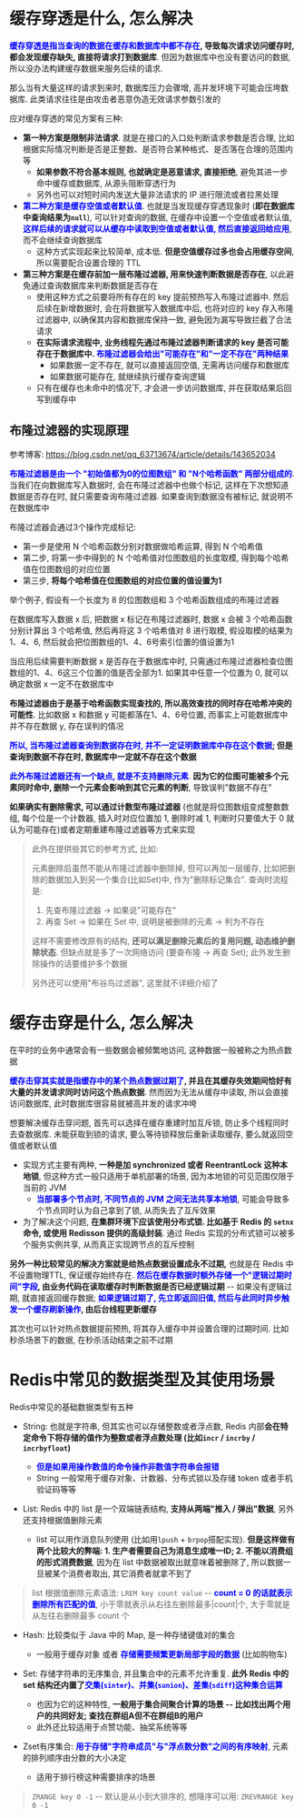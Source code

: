 # 缓存穿透是什么, 怎么解决

**<font style="color:blue">缓存穿透是指当查询的数据在缓存和数据库中都不存在</font>, 导致每次请求访问缓存时, 都会发现缓存缺失, 直接将请求打到数据库**. 但因为数据库中也没有要访问的数据, 所以没办法构建缓存数据来服务后续的请求. 

那么当有大量这样的请求到来时, 数据库压力会骤增, 高并发环境下可能会压垮数据库. 此类请求往往是由攻击者恶意伪造无效请求参数引发的



应对缓存穿透的常见方案有三种:

- **第一种方案是限制非法请求**. 就是在接口的入口处判断请求参数是否合理, 比如根据实际情况判断是否是正整数、是否符合某种格式、是否落在合理的范围内等
  - **如果参数不符合基本规则, 也就确定是恶意请求, 直接拒绝**, 避免其进一步命中缓存或数据库, 从源头阻断穿透行为
  - 另外也可以对短时间内发送大量非法请求的 IP 进行限流或者拉黑处理
- **<font style="color:blue">第二种方案是缓存空值或者默认值</font>**. 也就是当发现缓存穿透现象时 (**即在数据库中查询结果为`null`**), 可以针对查询的数据, 在缓存中设置一个空值或者默认值, **<font style="color:blue">这样后续的请求就可以从缓存中读取到空值或者默认值, 然后直接返回给应用</font>**, 而不会继续查询数据库
  - 这种方式实现起来比较简单, 成本低. **但是空值缓存过多也会占用缓存空间**, 所以需要配合设置合理的 TTL
- **第三种方案是在缓存前加一层布隆过滤器, 用来快速判断数据是否存在**, 以此避免通过查询数据库来判断数据是否存在
  - 使用这种方式之前要将所有存在的 key 提前预热写入布隆过滤器中. 然后后续在新增数据时, 会在将数据写入数据库中后, 也将对应的 key 存入布隆过滤器中, 以确保其内容和数据库保持一致, 避免因为漏写导致拦截了合法请求
  - **在实际请求流程中, 业务线程先通过布隆过滤器判断请求的 key 是否可能存在于数据库中. <font style="color:blue">布隆过滤器会给出"可能存在"和"一定不存在"两种结果</font>**
    - 如果数据一定不存在, 就可以直接返回空值, 无需再访问缓存和数据库
    - 如果数据可能存在, 就继续执行缓存查询逻辑
  - 只有在缓存也未命中的情况下, 才会进一步访问数据库, 并在获取结果后回写到缓存中

## 布隆过滤器的实现原理

参考博客: https://blog.csdn.net/qq_63713674/article/details/143652034

**<font style="color:blue">布隆过滤器是由一个 "初始值都为0的位图数组" 和 "N个哈希函数" 两部分组成的</font>**. 当我们在向数据库写入数据时, 会在布隆过滤器中也做个标记, 这样在下次想知道数据是否存在时, 就只需要查询布隆过滤器. 如果查询到数据没有被标记, 就说明不在数据库中



布隆过滤器会通过3个操作完成标记:

- 第一步是使用 N 个哈希函数分别对数据做哈希运算, 得到 N 个哈希值
- 第二步, 将第一步中得到的 N 个哈希值对位图数组的长度取模, 得到每个哈希值在位图数组的对应位置
- 第三步, **将每个哈希值在位图数组的对应位置的值设置为1**



举个例子, 假设有一个长度为 8 的位图数组和 3 个哈希函数组成的布隆过滤器

在数据库写入数据 x 后, 把数据 x 标记在布隆过滤器时, 数据 x 会被 3 个哈希函数分别计算出 3 个哈希值, 然后再将这 3 个哈希值对 8 进行取模, 假设取模的结果为1、4、6, 然后就会把位图数组的1、4、6号索引位置的值设置为1

当应用后续需要判断数据 x 是否存在于数据库中时, 只需通过布隆过滤器检查位图数组的1、4、6这三个位置的值是否全部为1. 如果其中任意一个位置为 0, 就可以确定数据 x 一定不在数据库中



**布隆过滤器由于是基于哈希函数实现查找的, 所以高效查找的同时存在哈希冲突的可能性**. 比如数据 x 和数据 y 可能都落在1、4、6号位置, 而事实上可能数据库中并不存在数据 y, 存在误判的情况

**<font style="color:blue">所以, 当布隆过滤器查询到数据存在时, 并不一定证明数据库中存在这个数据</font>; 但是查询到数据不存在时, 数据库中一定就不存在这个数据**



**<font style="color:blue">此外布隆过滤器还有一个缺点, 就是不支持删除元素</font>**. **因为它的位图可能被多个元素同时命中, 删除一个元素会影响到其它元素的判断**, 导致误判"数据不存在"

**如果确实有删除需求, 可以通过计数型布隆过滤器** (也就是将位图数组变成整数数组, 每个位是一个计数器, 插入时对应位置加 1, 删除时减 1, 判断时只要值大于 0 就认为可能存在)或者定期重建布隆过滤器等方式来实现

> 此外在提供些其它的参考方式, 比如:
>
> 元素删除后虽然不能从布隆过滤器中删除掉, 但可以再加一层缓存, 比如把删除的数据加入到另一个集合(比如Set)中, 作为"删除标记集合". 查询时流程是:
>
> 1. 先查布隆过滤器 → 如果说"可能存在"
> 2. 再查 Set → 如果在 Set 中, 说明是被删除的元素 → 判为不存在
>
> 这样不需要修改原有的结构, **还可以满足删除元素后的复用问题, 动态维护删除状态**. 但缺点就是多了一次网络访问 (要查布隆 → 再查 Set); 此外发生删除操作的话要维护多个数据
>
> 
>
> 另外还可以使用"布谷鸟过滤器", 这里就不详细介绍了

# 缓存击穿是什么, 怎么解决

在平时的业务中通常会有一些数据会被频繁地访问, 这种数据一般被称之为热点数据

**<font style="color:blue">缓存击穿其实就是指缓存中的某个热点数据过期了</font>, 并且在其缓存失效期间恰好有大量的并发请求同时访问这个热点数据**. 然而因为无法从缓存中读取, 所以会直接访问数据库, 此时数据库很容易就被高并发的请求冲垮



想要解决缓存击穿问题, 首先可以选择在缓存重建时加互斥锁, 防止多个线程同时去查数据库. 未能获取到锁的请求, 要么等待锁释放后重新读取缓存, 要么就返回空值或者默认值

- 实现方式主要有两种, **一种是加 synchronized 或者 ReentrantLock 这种本地锁**, 但这种方式一般只适用于单机部署的场景, 因为本地锁的可见范围仅限于当前的 JVM
  - **<font style="color:blue">当部署多个节点时, 不同节点的 JVM 之间无法共享本地锁</font>**, 可能会导致多个节点同时认为自己拿到了锁, 从而失去了互斥效果
- 为了解决这个问题, **在集群环境下应该使用分布式锁. 比如基于 Redis 的 `setnx` 命令, 或使用 Redisson 提供的高级封装**. 通过 Redis 实现的分布式锁可以被多个服务实例共享, 从而真正实现跨节点的互斥控制



**另外一种比较常见的解决方案就是给热点数据设置成永不过期,** 也就是在 Redis 中不设置物理TTL, 保证缓存始终存在. **<font style="color:blue">然后在缓存数据时额外存储一个"逻辑过期时间"字段</font>, 由业务代码在读取缓存时判断数据是否已经逻辑过期** -- 如果没有逻辑过期, 就直接返回缓存数据; **<font style="color:blue">如果逻辑过期了, 先立即返回旧值, 然后与此同时异步触发一个缓存刷新操作</font>, 由后台线程更新缓存**



其次也可以针对热点数据提前预热, 将其存入缓存中并设置合理的过期时间. 比如秒杀场景下的数据, 在秒杀活动结束之前不过期

# Redis中常见的数据类型及其使用场景

Redis中常见的基础数据类型有五种

- String: 也就是字符串, 但其实也可以存储整数或者浮点数, Redis 内部**会在特定命令下将存储的值作为整数或者浮点数处理 (比如`incr` / `incrby` / `incrbyfloat`)**
  - **<font style="color:blue">但是如果用操作数值的命令操作非数值字符串会报错</font>**
  - String 一般常用于缓存对象、计数器、分布式锁以及存储 token 或者手机验证码等等



- List: Redis 中的 list 是一个双端链表结构, **支持从两端"推入 / 弹出"数据**, 另外还支持根据值删除元素
  - list 可以用作消息队列使用 (比如用`lpush` + `brpop`搭配实现). **但是这样做有两个比较大的弊端: 1. 生产者需要自己为消息生成唯一ID; 2. 不能以消费组的形式消费数据**, 因为在 list 中数据被取出就意味着被删除了, 所以数据一旦被某个消费者取出, 其它消费者就拿不到了

> list 根据值删除元素语法: `LREM key count value` -- **<font style="color:blue">count = 0 的话就表示删除所有匹配的值</font>**, 小于零就表示从右往左删除最多|count|个, 大于零就是从左往右删除最多 count 个



- Hash: 比较类似于 Java 中的 Map, 是一种存储键值对的集合
  - 一般用于缓存对象 或者 **<font style="color:blue">存储需要频繁更新局部字段的数据</font>** (比如购物车)



- Set: 存储字符串的无序集合, 并且集合中的元素不允许重复. **此外 Redis 中的 set 结构还内置了<font style="color:blue">交集(`sinter`)、并集(`sunion`)、差集(`sdiff`)这种集合运算</font>**
  - 也因为它的这种特性, **一般用于集合间聚合计算的场景 -- 比如找出两个用户的共同好友; 查找在群组A但不在群组B的用户**
  - 此外还比较适用于点赞功能、抽奖系统等等



- Zset有序集合: **<font style="color:blue">用于存储"字符串成员"与"浮点数分数"之间的有序映射</font>**, 元素的排列顺序由分数的大小决定
  - 适用于排行榜这种需要排序的场景

> `ZRANGE key 0 -1` -- 默认是从小到大排序的, 想降序可以用: `ZREVRANGE key 0 -1`





































